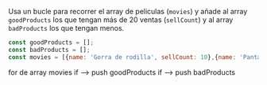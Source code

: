 Usa un bucle para recorrer el array de peliculas (`movies`) y añade al array `goodProducts` los que tengan más de 20 ventas (`sellCount`) y al array `badProducts` los que tengan menos.
```js
const goodProducts = [];
const badProducts = [];
const movies = [{name: 'Gorra de rodilla', sellCount: 10},{name: 'Pantalón de pana', sellCount: 302},{name: 'Reloj de papel albal', sellCount: 23},{name: 'Inpar de zapatos', sellCount: 6}];
```


for de array movies
if --> push goodProducts
if --> push badProducts